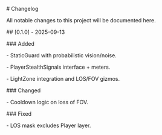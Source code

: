 \# Changelog

All notable changes to this project will be documented here.



\## \[0.1.0] - 2025-09-13

\### Added

\- StaticGuard with probabilistic vision/noise.

\- PlayerStealthSignals interface + meters.

\- LightZone integration and LOS/FOV gizmos.



\### Changed

\- Cooldown logic on loss of FOV.



\### Fixed

\- LOS mask excludes Player layer.



